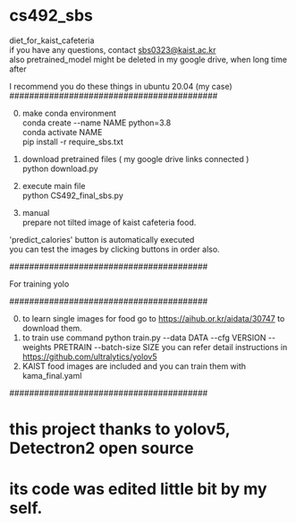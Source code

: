 # cs492_sbs
diet_for_kaist_cafeteria  
if you have any questions, contact sbs0323@kaist.ac.kr  
also pretrained_model might be deleted in my google drive, when long time after  

I recommend you do these things in ubuntu 20.04 (my case)  
##########################################  

0. make conda environment   
conda create --name NAME python=3.8  
conda activate NAME  
pip install -r require_sbs.txt  
 
1. download pretrained files ( my google drive links connected )  
python download.py  

2. execute main file  
python CS492_final_sbs.py  

3. manual  
prepare not tilted image of kaist cafeteria food.  

'predict_calories' button is automatically executed    
you can test the images by clicking buttons in order also.    

########################################  

For training yolo

########################################  

0. to learn single images for food go to https://aihub.or.kr/aidata/30747 to download them.
1. to train use command 
python train.py --data DATA --cfg VERSION --weights PRETRAIN --batch-size SIZE
you can refer detail instructions in https://github.com/ultralytics/yolov5
2. KAIST food images are included and you can train them with kama_final.yaml

########################################  

# this project thanks to yolov5, Detectron2 open source    
# its code was edited little bit by my self.  
